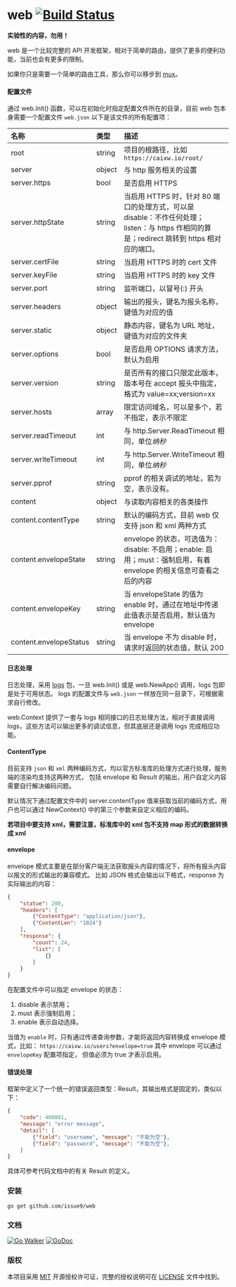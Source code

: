 web [![Build Status](https://travis-ci.org/issue9/web.svg?branch=master)](https://travis-ci.org/issue9/web)
======

**实验性的内容，勿用！**

web 是一个比较完整的 API 开发框架，相对于简单的路由，提供了更多的便利功能，当前也会有更多的限制。

如果你只是需要一个简单的路由工具，那么你可以移步到 [mux](https://github.com/issue9/mux)。


#### 配置文件

通过 web.Init() 函数，可以在初始化时指定配置文件所在的目录，目前 web 包本身需要一个配置文件 `web.json`
以下是该文件的所有配置项：

| 名称                   | 类型   | 描述
|:-----------------------|:-------|:-----
| root                   | string | 项目的根路径，比如 `https://caixw.io/root/`
| server                 | object | 与 http 服务相关的设置
| server.https           | bool   | 是否启用 HTTPS
| server.httpState       | string | 当启用 HTTPS 时，针对 80 端口的处理方式，可以是 disable：不作任何处理；listen：与 https 作相同的算是；redirect 跳转到 https 相对应的端口。
| server.certFile        | string | 当启用 HTTPS 时的 cert 文件
| server.keyFile         | string | 当启用 HTTPS 时的 key 文件
| server.port            | string | 监听端口，以冒号(:) 开头
| server.headers         | object | 输出的报头，键名为报头名称，键值为对应的值
| server.static          | object | 静态内容，键名为 URL 地址，键值为对应的文件夹
| server.options         | bool   | 是否启用 OPTIONS 请求方法，默认为启用
| server.version         | string | 是否所有的接口只限定此版本，版本号在 accept 报头中指定，格式为 value=xx;version=xx
| server.hosts           | array  | 限定访问域名，可以是多个，若不指定，表示不限定
| server.readTimeout     | int    | 与 http.Server.ReadTimeout 相同，单位*纳秒*
| server.writeTimeout    | int    | 与 http.Server.WriteTimeout 相同，单位*纳秒*
| server.pprof           | string | pprof 的相关调试的地址，若为空，表示没有。
| content                | object | 与读取内容相关的各类操作
| content.contentType    | string | 默认的编码方式，目前 web 仅支持 json 和 xml 两种方式
| content.envelopeState  | string | envelope 的状态，可选值为： disable: 不启用；enable: 启用；must：强制启用，有着 envelope 的相关信息可查看之后的内容
| content.envelopeKey    | string | 当 envelopeState 的值为 enable 时，通过在地址中传递此值表示是否启用，默认值为 envelope
| content.envelopeStatus | string | 当 envelope 不为 disable 时，请求时返回的状态值，默认 200



#### 日志处理

日志处理，采用 [logs](https://github.com/issue9/logs) 包，一旦 web.Init() 或是 web.NewApp() 调用，logs 包即是处于可用状态。
logs 的配置文件与 `web.json` 一样放在同一目录下，可根据需求自行修改。

web.Context 提供了一套与 logs 相同接口的日志处理方法，相对于直接调用 logs，这些方法可以输出更多的调试信息，但其底层还是调用
logs 完成相应功能。


#### ContentType

目前支持 `json` 和 `xml` 两种编码方式，均以官方标准库的处理方式进行处理，服务端的渲染均支持这两种方式，
包括 envelope  和 Result 的输出，用户自定义内容需要自行解决编码问题。

默认情况下通过配置文件中的 server.contentType 值来获取当前的编码方式，用户也可以通过 NewContext()
中的第三个参数来自定义相应的编码。

**若项目中要支持 xml，需要注意，标准库中的 xml 包不支持 map 形式的数据转换成 xml**

#### envelope

envelope 模式主要是在部分客户端无法获取报头内容的情况下，将所有报头内容以报文的形式输出的兼容模式。
比如 JSON 格式会输出以下格式，response 为实际输出的内容：
```json
{
    "statue": 200,
    "headers": [
        {"ContentType": "application/json"},
        {"ContentLen": "1024"}
    ],
    "response": {
        "count": 24,
        "list": [
            {}
        ]
    }
}
```

在配置文件中可以指定 envelope 的状态：

1. disable 表示禁用；
1. must 表示强制启用；
1. enable 表示自动选择。

当值为 `enable` 时，只有通过传递查询参数，才能将返回内容转换成 envelope 模式，比如：
`https://caixw.io/users?envelope=true` 其中 envelope 可以通过 `envelopeKey` 配置项指定，
但值必须为 true 才表示启用。



#### 错误处理

框架中定义了一个统一的错误返回类型：Result，其输出格式是固定的，类似以下：
```json
{
    "code": 400001,
    "message": "error message",
    "detail": [
        {"field": "username", "message": "不能为空"},
        {"field": "password", "message": "不能为空"},
    ]
}
```

具体可参考代码文档中的有关 Result 的定义。


### 安装

```shell
go get github.com/issue9/web
```


### 文档

[![Go Walker](https://gowalker.org/api/v1/badge)](http://gowalker.org/github.com/issue9/web)
[![GoDoc](https://godoc.org/github.com/issue9/web?status.svg)](https://godoc.org/github.com/issue9/web)


### 版权

本项目采用 [MIT](https://opensource.org/licenses/MIT) 开源授权许可证，完整的授权说明可在 [LICENSE](LICENSE) 文件中找到。
